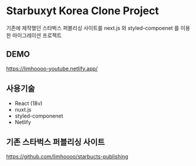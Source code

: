 # Starbuxyt Korea Clone Project

기존에 제작했던 스타벅스 퍼블리싱 사이트를 next.js 와 styled-compoenet 를 이용한 마이그레이션 프로젝트

## DEMO

https://limhoooo-youtube.netlify.app/<br/>

## 사용기술

- React (18v) <br>
- nuxt.js
- styled-componenet<br>
- Netlify <br>
 

## 기존 스타벅스 퍼블리싱 사이트

https://github.com/limhoooo/starbucts-publishing
